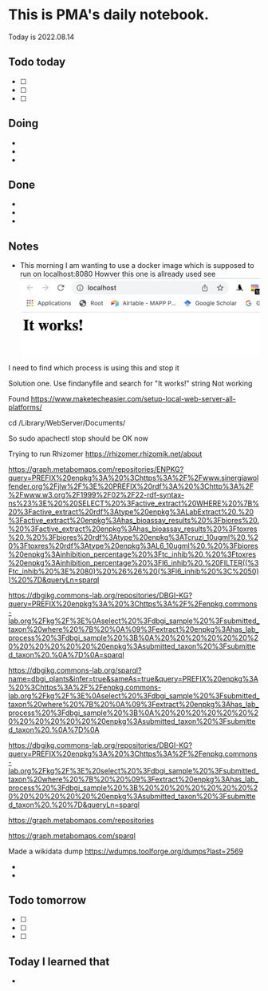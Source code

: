 
# This is PMA's daily notebook.

Today is 2022.08.14

## Todo today

- [ ] 
- [ ] 
- [ ] 

## Doing 

- 
- 
- 

## Done

-
-
-

## Notes

- This morning I am wanting to use a docker image which is supposed to run on localhost:8080
Howver this one is allready used 
see
![](/assets/images/2022-08-14-08-02-02.png)

I need to find which process is using this and stop it 


Solution one. Use findanyfile and search for "It works!" string 
Not working 

Found https://www.maketecheasier.com/setup-local-web-server-all-platforms/

cd /Library/WebServer/Documents/

So sudo apachectl stop  should be OK now

Trying to run Rhizomer https://rhizomer.rhizomik.net/about


https://graph.metabomaps.com/repositories/ENPKG?query=PREFIX%20enpkg%3A%20%3Chttps%3A%2F%2Fwww.sinergiawolfender.org%2Fjlw%2F%3E%20PREFIX%20rdf%3A%20%3Chttp%3A%2F%2Fwww.w3.org%2F1999%2F02%2F22-rdf-syntax-ns%23%3E%20%20SELECT%20%3Factive_extract%20WHERE%20%7B%20%3Factive_extract%20rdf%3Atype%20enpkg%3ALabExtract%20.%20%3Factive_extract%20enpkg%3Ahas_bioassay_results%20%3Fbiores%20.%20%3Factive_extract%20enpkg%3Ahas_bioassay_results%20%3Ftoxres%20.%20%3Fbiores%20rdf%3Atype%20enpkg%3ATcruzi_10ugml%20.%20%3Ftoxres%20rdf%3Atype%20enpkg%3AL6_10ugml%20.%20%3Fbiores%20enpkg%3Ainhibition_percentage%20%3Ftc_inhib%20.%20%3Ftoxres%20enpkg%3Ainhibition_percentage%20%3Fl6_inhib%20.%20FILTER((%3Ftc_inhib%20%3E%2080)%20%26%26%20(%3Fl6_inhib%20%3C%2050))%20%7D&queryLn=sparql


https://dbgikg.commons-lab.org/repositories/DBGI-KG?query=PREFIX%20enpkg%3A%20%3Chttps%3A%2F%2Fenpkg.commons-lab.org%2Fkg%2F%3E%0Aselect%20%3Fdbgi_sample%20%3Fsubmitted_taxon%20where%20%7B%20%0A%09%3Fextract%20enpkg%3Ahas_lab_process%20%3Fdbgi_sample%20%3B%0A%20%20%20%20%20%20%20%20%20%20%20%20%20enpkg%3Asubmitted_taxon%20%3Fsubmitted_taxon%20.%0A%7D%0A=sparql

https://dbgikg.commons-lab.org/sparql?name=dbgi_plants&infer=true&sameAs=true&query=PREFIX%20enpkg%3A%20%3Chttps%3A%2F%2Fenpkg.commons-lab.org%2Fkg%2F%3E%0Aselect%20%3Fdbgi_sample%20%3Fsubmitted_taxon%20where%20%7B%20%0A%09%3Fextract%20enpkg%3Ahas_lab_process%20%3Fdbgi_sample%20%3B%0A%20%20%20%20%20%20%20%20%20%20%20%20%20enpkg%3Asubmitted_taxon%20%3Fsubmitted_taxon%20.%0A%7D%0A

https://dbgikg.commons-lab.org/repositories/DBGI-KG?query=PREFIX%20enpkg%3A%20%3Chttps%3A%2F%2Fenpkg.commons-lab.org%2Fkg%2F%3E%20select%20%3Fdbgi_sample%20%3Fsubmitted_taxon%20where%20%7B%20%20%09%3Fextract%20enpkg%3Ahas_lab_process%20%3Fdbgi_sample%20%3B%20%20%20%20%20%20%20%20%20%20%20%20%20%20enpkg%3Asubmitted_taxon%20%3Fsubmitted_taxon%20.%20%7D&queryLn=sparql



https://graph.metabomaps.com/repositories

https://graph.metabomaps.com/sparql


Made a wikidata dump https://wdumps.toolforge.org/dumps?last=2569



- 
- 

## Todo tomorrow

- [ ] 
- [ ] 
- [ ] 


## Today I learned that 

- 
